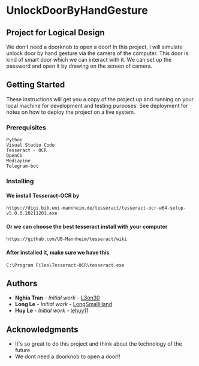 # UnlockDoorByHandGesture
## Project for Logical Design
We don't need a doorknob to open a door! In this project, I will simulate unlock door by hand gesture via the camera of the computer. This door is kind of smart door which we can interact with it. We can set up the password and open it by drawing on the screen of camera.

## Getting Started

These instructions will get you a copy of the project up and running on your local machine for development and testing purposes. See deployment for notes on how to deploy the project on a live system.

### Prerequisites

```
Python
Visual Studio Code
Tesseract - OCR
OpenCV
Mediapine
Telegram-bot
```

### Installing

#### We install Tesseract-OCR by 

```
https://digi.bib.uni-mannheim.de/tesseract/tesseract-ocr-w64-setup-v5.0.0.20211201.exe
```

#### Or we can choose the best tesseract install with your computer 

```
https://github.com/UB-Mannheim/tesseract/wiki
```
#### After installed it, make sure we have this 
```
C:\Program Files\Tesseract-OCR\tesseract.exe
```
## Authors

* **Nghia Tran** - *Initial work* - [L3on30](https://github.com/L3on30)
* **Long Le** - *Initial work* - [LongSmallHand](https://github.com/LongSmallHand)
* **Huy Le** - *Initial work* - [lehuy11](https://github.com/lehuy11)

## Acknowledgments

* It's so great to do this project and think about the technology of the future
* We dont need a doorknob to open a door!!
